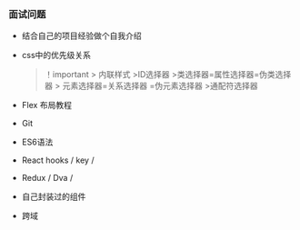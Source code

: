 ### 面试问题

- 结合自己的项目经验做个自我介绍

- css中的优先级关系

  >！important > 内联样式 >ID选择器 >类选择器=属性选择器=伪类选择器 > 元素选择器=关系选择器 =伪元素选择器 >通配符选择器

- Flex 布局教程

- Git

- ES6语法

- React hooks / key / 

- Redux / Dva /  

- 自己封装过的组件

- 跨域

